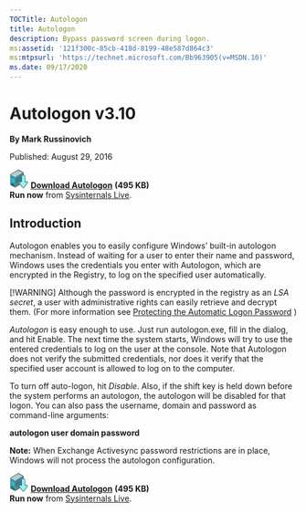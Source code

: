 ```yaml
--- 
TOCTitle: Autologon
title: Autologon
description: Bypass password screen during logon.
ms:assetid: '121f300c-85cb-418d-8199-48e587d864c3'
ms:mtpsurl: 'https://technet.microsoft.com/Bb963905(v=MSDN.10)'
ms.date: 09/17/2020
---
```


# Autologon v3.10

**By Mark Russinovich**

Published: August 29, 2016

[![Download](media/shared/Download_sm.png)](https://download.sysinternals.com/files/AutoLogon.zip) [**Download Autologon**](https://download.sysinternals.com/files/AutoLogon.zip) **(495 KB)**  
**Run now** from [Sysinternals Live](https://live.sysinternals.com/Autologon.exe).

## Introduction

Autologon enables you to easily configure Windows’ built-in autologon
mechanism. Instead of waiting for a user to enter their name and
password, Windows uses the credentials you enter with Autologon, which
are encrypted in the Registry, to log on the specified user
automatically.

[!WARNING]
Although the password is encrypted in the registry as an *LSA secret*, a user with administrative rights can easily retrieve and decrypt them.
(For more information see [Protecting the Automatic Logon Password](../windows/win32/secauthn/protecting-the-automatic-logon-password/) )

*Autologon* is easy enough to use. Just run autologon.exe, fill in the
dialog, and hit Enable. The next time the system starts, Windows will try to use the entered credentials to log on the user at the console. Note that Autologon does not verify the submitted credentials, nor does it verify that the specified user account is allowed to log on to the computer.

To turn off auto-logon, hit *Disable*. Also, if
the shift key is held down before the system performs an autologon, the
autologon will be disabled for that logon. You can also pass the
username, domain and password as command-line arguments:

**autologon user domain password**

**Note:** When Exchange Activesync password restrictions are in place,
Windows will not process the autologon configuration.

[![Download](media/shared/Download_sm.png)](https://download.sysinternals.com/files/AutoLogon.zip) [**Download Autologon**](https://download.sysinternals.com/files/AutoLogon.zip) **(495 KB)**  
**Run now** from [Sysinternals Live](https://live.sysinternals.com/Autologon.exe).
